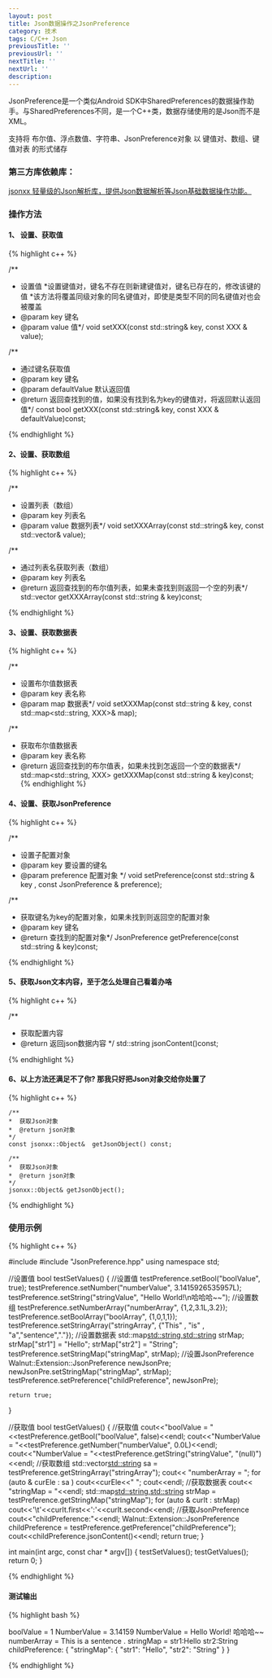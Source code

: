 ```yaml
---
layout: post
title: Json数据操作之JsonPreference
category: 技术
tags: C/C++ Json
previousTitle: ''
previousUrl: ''
nextTitle: ''
nextUrl: ''
description:
---
```


JsonPreference是一个类似Android SDK中SharedPreferences的数据操作助手。与SharedPreferences不同，是一个C++类，数据存储使用的是Json而不是XML。

支持将 布尔值、浮点数值、字符串、JsonPreference对象 以 键值对、数组、键值对表 的形式储存

### 第三方库依赖库：

[jsonxx 轻量级的Json解析库，提供Json数据解析等Json基础数据操作功能。](https://github.com/hjiang/jsonxx)

### 操作方法

#### 1、 设置、获取值

{% highlight c++ %}

/**
*  设置值
*设置键值对，键名不存在则新建键值对，键名已存在的，修改该键的值
*该方法将覆盖同级对象的同名键值对，即使是类型不同的同名键值对也会被覆盖
*  @param key   键名
*  @param value 值*/
void setXXX(const std::string& key, const XXX & value);

/**
*  通过键名获取值
*  @param key          键名
*  @param defaultValue 默认返回值
*  @return 返回查找到的值，如果没有找到名为key的键值对，将返回默认返回值*/
const bool getXXX(const std::string& key, const XXX & defaultValue)const;

{% endhighlight %}

#### 2、设置、获取数组

{% highlight c++ %}

/**
*  设置列表（数组）
*  @param key   列表名
*  @param value 数据列表*/
void setXXXArray(const std::string& key, const std::vector<XXX>& value);

/**
*  通过列表名获取列表（数组）
*  @param key 列表名
*  @return 返回查找到的布尔值列表，如果未查找到则返回一个空的列表*/
std::vector<XXX> getXXXArray(const std::string & key)const;

{% endhighlight %}

#### 3、设置、获取数据表

{% highlight c++ %}

/**
*  设置布尔值数据表
*  @param key                  表名称
*  @param map                  数据表*/
void setXXXMap(const std::string & key, const std::map<std::string, XXX>& map);

/**
*  获取布尔值数据表
*  @param key 表名称
*  @return 返回查找到的布尔值表，如果未找到怎返回一个空的数据表*/
std::map<std::string, XXX> getXXXMap(const std::string & key)const;
{% endhighlight %}

#### 4、设置、获取JsonPreference

{% highlight c++ %}

/**
*  设置子配置对象
*  @param key        要设置的键名
*  @param preference 配置对象
*/
void setPreference(const std::string & key , const JsonPreference & preference);

/**
*  获取键名为key的配置对象，如果未找到则返回空的配置对象
*  @param key 键名
*  @return 查找到的配置对象*/
JsonPreference getPreference(const std::string & key)const;

{% endhighlight %}

#### 5、获取Json文本内容，至于怎么处理自己看着办咯

{% highlight c++ %}

/**
*  获取配置内容
*  @return 返回json数据内容
*/
std::string jsonContent()const;

{% endhighlight %}

#### 6、以上方法还满足不了你? 那我只好把Json对象交给你处置了

{% highlight c++ %}

    /**
    *  获取Json对象
    *  @return json对象
    */
    const jsonxx::Object&  getJsonObject() const;

    /**
    *  获取Json对象
    *  @return json对象
    */
    jsonxx::Object& getJsonObject();

{% endhighlight %}


### 使用示例

{% highlight c++ %}

#include <iostream>
#include "JsonPreference.hpp"
using namespace std;

//设置值
bool testSetValues()
{
    //设置值
    testPreference.setBool("boolValue", true);
    testPreference.setNumber("numberValue", 3.1415926535957L);
    testPreference.setString("stringValue", "Hello World!\n哈哈哈~~");
    //设置数组
    testPreference.setNumberArray("numberArray", {1,2,3.1L,3.2});
    testPreference.setBoolArray("boolArray", {1,0,1,1});
    testPreference.setStringArray("stringArray", {"This" , "is" , "a","sentence","."});
    //设置数据表
    std::map<std::string,std::string> strMap;
    strMap["str1"] = "Hello";
    strMap["str2"] = "String";
    testPreference.setStringMap("stringMap", strMap);
    //设置JsonPreference
    Walnut::Extension::JsonPreference newJsonPre;
    newJsonPre.setStringMap("stringMap", strMap);
    testPreference.setPreference("childPreference", newJsonPre);

    return true;
}

//获取值
bool testGetValues()
{
    //获取值
    cout<<"boolValue = "<<testPreference.getBool("boolValue", false)<<endl;
    cout<<"NumberValue = "<<testPreference.getNumber("numberValue", 0.0L)<<endl;
    cout<<"NumberValue = "<<testPreference.getString("stringValue", "(null)")<<endl;
    //获取数组
    std::vector<std::string> sa = testPreference.getStringArray("stringArray");
    cout<< "numberArray = ";
    for (auto & curEle : sa )
        cout<<curEle<<" ";
    cout<<endl;
    //获取数据表
    cout<< "stringMap = "<<endl;
    std::map<std::string,std::string> strMap = testPreference.getStringMap("stringMap");
    for (auto & curIt : strMap)
        cout<<'\t'<<curIt.first<<':'<<curIt.second<<endl;
    //获取JsonPreference
    cout<<"childPreference:"<<endl;
    Walnut::Extension::JsonPreference childPreference = testPreference.getPreference("childPreference");
    cout<<childPreference.jsonContent()<<endl;
    return true;
}

int main(int argc, const char * argv[])
{
    testSetValues();
    testGetValues();
    return 0;
}

{% endhighlight %}

#### 测试输出

{% highlight bash %}

boolValue = 1
NumberValue = 3.14159
NumberValue = Hello World!
哈哈哈~~
numberArray = This is a sentence .
stringMap =
	str1:Hello
	str2:String
childPreference:
{
	"stringMap": {
		"str1": "Hello",
		"str2": "String"
	}
}

{% endhighlight %}
